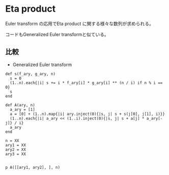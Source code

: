 # Eta product

Euler transform の応用でEta product に関する様々な数列が求められる。

コードもGeneralized Euler transformと似ている。

## 比較

- Generalized Euler transform

```Ruby:Generalized Euler transform
def s(f_ary, g_ary, n)
  s = 0
  (1..n).each{|i| s += i * f_ary[i] * g_ary[i] ** (n / i) if n % i == 0}
  s
end

def A(ary, n)
  a_ary = [1]
  a = [0] + (1..n).map{|i| ary.inject(0){|s, j| s + s(j[0], j[1], i)}}
  (1..n).each{|i| a_ary << (1..i).inject(0){|s, j| s + a[j] * a_ary[-j]} / i}
  a_ary
end

n = XX
ary1 = XX
ary2 = XX
ary3 = XX


p A([[ary1, ary2], ], n)
```
